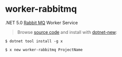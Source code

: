 # worker-rabbitmq

.NET 5.0 [Rabbit MQ](https://docs.servicestack.net/rabbit-mq) Worker Service

> Browse [source code](https://github.com/NetCoreTemplates/worker-rabbitmq) and install with [dotnet-new](https://docs.servicestack.net/dotnet-new):

    $ dotnet tool install -g x

    $ x new worker-rabbitmq ProjectName

